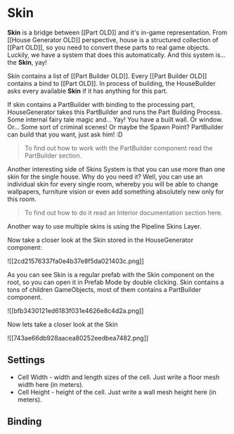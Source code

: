 # Skin
**Skin** is a bridge between [[Part OLD]] and it's in-game representation.
From [[House Generator OLD]] perspective, house is a structured collection of [[Part OLD]], so you need to convert these parts to real game objects. Luckily, we have a system that does this automatically.
And this system is... the **Skin**, yay!

Skin contains a list of [[Part Builder OLD]]. Every [[Part Builder OLD]] contains a bind to [[Part OLD]].
In process of building, the HouseBuilder asks every available **Skin** if it has anything for this part.

If skin contains a PartBuilder with binding to the processing part, HouseGenerator takes this PartBuilder and runs the Part Building Process.
Some internal fairy tale magic and...
Yay!
You have a built wall. Or window. Or... Some sort of criminal scenes! Or maybe the Spawn Point? PartBuilder can build that you want, just ask him! :D

>To find out how to work with the PartBuilder component read the PartBuilder section. 

Another interesting side of Skins System is that you can use more than one skin for the single house.
Why do you need it? 
Well, you can use an individual skin for every single room, whereby you will be able to change wallpapers, furniture vision or even add something absolutely new only for this room. 

>To find out how to do it read an Interior documentation section here.

Another way to use multiple skins is using the Pipeline Skins Layer.

Now take a closer look at the Skin stored in the HouseGenerator component: 

![[2cd21576337fa0e4b37e8f5da021403c.png]]


As you can see Skin is a regular prefab with the Skin component on the root, so you can open it in Prefab Mode by double clicking.
Skin contains a tons of children GameObjects, most of them contains a PartBuilder component.

![[bfb3430121ed6183f031e4626e8c4d2a.png]]



Now lets take a closer look at the Skin

![[743ae66db928aacea80252eedbea7482.png]]


## Settings

- Cell Width - width and length sizes of the cell. Just write a floor mesh width here (in meters).
- Cell Height - height of the cell. Just write a wall mesh height here (in meters).

## Binding
